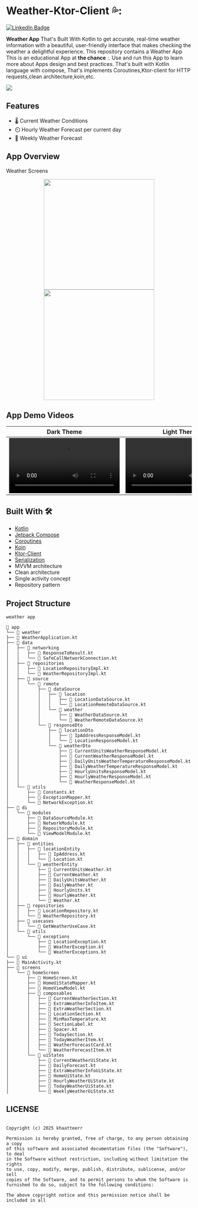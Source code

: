 # Weather-Ktor-Client 💦: 

<a href="https://www.linkedin.com/in/khateer/">
    <img src="https://img.shields.io/badge/LinkedIn-blue?style=for-the-badge&logo=linkedin&logoColor=white" alt="LinkedIn Badge"/>
  </a>
  
 **Weather App** That's Built With Kotlin to get accurate, real-time weather information with a beautiful, user-friendly interface that makes checking the weather a delightful experience. This repository contains a Weather App This is an educational App at **the chance** :. Use and run this App to learn more about Apps design and best practices. That's built with Kotlin language with compose, That's implements Coroutines,Ktor-client for HTTP requests,clean architecture,koin,etc. 

 ![](https://i.ibb.co/sp6v0yVg/weather-cover.png)
 
 ## Features
- 🌡️ Current Weather Conditions
- ⏲️ Hourly Weather Forecast per current day
- 📅 Weekly Weather Forecast

 ## App Overview

Weather Screens
<div align="center">
  <img src="https://i.ibb.co/4wHX2PgC/IMG-20250611-16270490.jpg" width="300" />
  <img src="https://i.ibb.co/fz5BjcV7/Screenshot-2025-06-11-16-26-58-64-866e054aaf05788d90cdc472497efeb2.jpg" width="300" />
</div>

## App Demo Videos
| Dark Theme | Light Theme |
|:---:|:---:|
| <video src="https://github.com/user-attachments/assets/2cd5fad9-5c12-497d-a888-81c02dd87b65" type="video/mp4"/>  | <video src="https://github.com/user-attachments/assets/605acc1f-8f07-4916-8c0b-5554b8f7b77f" type="video/mp4"/> |
## Built With 🛠

*  [Kotlin](https://kotlinlang.org/) 
*  [Jetpack Compose](https://developer.android.com/jetpack/compose) 
*  [Coroutines](https://developer.android.com/kotlin/coroutines)
*  [Koin](https://insert-koin.io/) 
*  [Ktor-Client](https://ktor.io/docs/getting-started-ktor-client-multiplatform-mobile.html)
*  [Serialization](https://kotlinlang.org/docs/serialization.html/)
*  MVVM architecture
*  Clean architecture
*  Single activity concept 
*  Repository pattern

 ## Project Structure
```
weather app

📂 app
└── 📂 weather
├── 📄 WeatherApplication.kt
├── 📂 data
│   ├── 📂 networking
│   │   ├── 📄 ResponseToResult.kt
│   │   └── 📄 SafeCallNetworkConnection.kt
│   ├── 📂 repositories
│   │   ├── 📄 LocationRepositoryImpl.kt
│   │   └── 📄 WeatherRepositoryImpl.kt
│   ├── 📂 source
│   │   └── 📂 remote
│   │       ├── 📂 dataSource
│   │       │   ├── 📂 location
│   │       │   │   ├── 📄 LocationDataSource.kt
│   │       │   │   └── 📄 LocationRemoteDataSource.kt
│   │       │   └── 📂 weather
│   │       │       ├── 📄 WeatherDataSource.kt
│   │       │       └── 📄 WeatherRemoteDataSource.kt
│   │       └── 📂 responseDto
│   │           ├── 📂 locationDto
│   │           │   ├── 📄 IpAddressResponseModel.kt
│   │           │   └── 📄 LocationResponseModel.kt
│   │           └── 📂 weatherDto
│   │               ├── 📄 CurrentUnitsWeatherResponseModel.kt
│   │               ├── 📄 CurrentWeatherResponseModel.kt
│   │               ├── 📄 DailyUnitsWeatherTemperatureResponseModel.kt
│   │               ├── 📄 DailyWeatherTemperatureResponseModel.kt
│   │               ├── 📄 HourlyUnitsResponseModel.kt
│   │               ├── 📄 HourlyWeatherResponseModel.kt
│   │               └── 📄 WeatherResponseModel.kt
│   └── 📂 utils
│       ├── 📄 Constants.kt
│       ├── 📄 ExceptionMapper.kt
│       └── 📄 NetworkException.kt
├── 📂 di
│   └── 📂 modules
│       ├── 📄 DataSourceModule.kt
│       ├── 📄 NetworkModule.kt
│       ├── 📄 RepositoryModule.kt
│       └── 📄 ViewModelModule.kt
├── 📂 domain
│   ├── 📂 entities
│   │   ├── 📂 locationEntity
│   │   │   ├── 📄 IpAddress.kt
│   │   │   └── 📄 Location.kt
│   │   └── 📂 weatherEntity
│   │       ├── 📄 CurrentUnitsWeather.kt
│   │       ├── 📄 CurrentWeather.kt
│   │       ├── 📄 DailyUnitsWeather.kt
│   │       ├── 📄 DailyWeather.kt
│   │       ├── 📄 HourlyUnits.kt
│   │       ├── 📄 HourlyWeather.kt
│   │       └── 📄 Weather.kt
│   ├── 📂 repositories
│   │   ├── 📄 LocationRepository.kt
│   │   └── 📄 WeatherRepository.kt
│   ├── 📂 usecases
│   │   └── 📄 GetWeatherUseCase.kt
│   └── 📂 utils
│       └── 📂 exceptions
│           ├── 📄 LocationException.kt
│           ├── 📄 WeatherException.kt
│           └── 📄 WeatherExceptions.kt
└── 📂 ui
├── 📄 MainActivity.kt
├── 📂 screens
│   └── 📂 homeScreen
│       ├── 📄 HomeScreen.kt
│       ├── 📄 HomeUiStateMapper.kt
│       ├── 📄 HomeViewModel.kt
│       ├── 📂 composables
│       │   ├── 📄 CurrentWeatherSection.kt
│       │   ├── 📄 ExtraWeatherInfoItem.kt
│       │   ├── 📄 ExtraWeatherSection.kt
│       │   ├── 📄 LocationSection.kt
│       │   ├── 📄 MinMaxTemperature.kt
│       │   ├── 📄 SectionLabel.kt
│       │   ├── 📄 Spacer.kt
│       │   ├── 📄 TodaySection.kt
│       │   ├── 📄 TodayWeatherItem.kt
│       │   ├── 📄 WeatherForecastCard.kt
│       │   └── 📄 WeatherForecastItem.kt
│       └── 📂 uiStates
│           ├── 📄 CurrentWeatherUiState.kt
│           ├── 📄 DailyForecast.kt
│           ├── 📄 ExtraWeatherInfoUiState.kt
│           ├── 📄 HomeUiState.kt
│           ├── 📄 HourlyWeatherUiState.kt
│           ├── 📄 TodayWeatherUiState.kt
│           └── 📄 WeeklyWeatherUiState.kt
```

## LICENSE
```MIT License

Copyright (c) 2025 khaatteerr

Permission is hereby granted, free of charge, to any person obtaining a copy
of this software and associated documentation files (the "Software"), to deal
in the Software without restriction, including without limitation the rights
to use, copy, modify, merge, publish, distribute, sublicense, and/or sell
copies of the Software, and to permit persons to whom the Software is
furnished to do so, subject to the following conditions:

The above copyright notice and this permission notice shall be included in all
